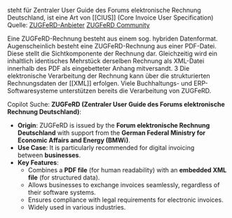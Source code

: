 steht für Zentraler User Guide des Forums elektronische Rechnung Deutschland, ist eine Art von [[CIUS]] (Core Invoice User Specification)
Quelle: [ZUGFeRD-Anbieter](https://www.ferd-net.de/standards/zugferd-anbieter/startartikel-mit-teaserfunktion.html?acceptCookie=1) [ZUGFeRD Community](https://www.zugferd-community.net/de/blog)

Eine ZUGFeRD-Rechnung besteht aus einem sog. hybriden Datenformat. Augenscheinlich besteht eine ZUGFeRD-Rechnung aus einer PDF-Datei. Diese stellt die Sichtkomponente der Rechnung dar. Gleichzeitig wird ein inhaltlich identisches Mehrstück derselben Rechnung als XML-Datei innerhalb des PDF als eingebetteter Anhang mitversandt. 3 Die elektronische Verarbeitung der Rechnung kann über die strukturierten Rechnungsdaten der [[XML]] erfolgen. Viele Buchhaltungs- und ERP-Softwaresysteme unterstützen bereits die Verarbeitung von ZUGFeRD.

Copilot Suche:
**ZUGFeRD (Zentraler User Guide des Forums elektronische Rechnung Deutschland)**:
- **Origin**: ZUGFeRD is issued by the **Forum elektronische Rechnung Deutschland** with support from the **German Federal Ministry for Economic Affairs and Energy (BMWi)**.
- **Use Case**: It is particularly recommended for digital invoicing between **businesses**.
- **Key Features**:
	- Combines a **PDF file** (for human readability) with an **embedded XML file** (for structured data).
	- Allows businesses to exchange invoices seamlessly, regardless of their software systems.
	- Ensures compliance with legal requirements for electronic invoices.
	- Widely used in various industries.